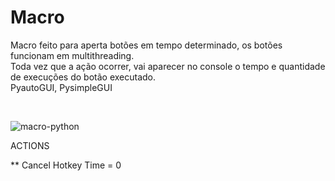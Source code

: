 # Macro

Macro feito para aperta botões em tempo determinado, os botões funcionam em multithreading. <br>
Toda vez que a ação ocorrer, vai aparecer no console o tempo e quantidade de execuções do botão executado.<br>
PyautoGUI, PysimpleGUI

<br>

![macro-python](https://user-images.githubusercontent.com/79803635/189470410-a6bd7eb3-7458-40c5-a46e-7b31ce6d3c63.png)

ACTIONS

** Cancel Hotkey 
Time = 0
